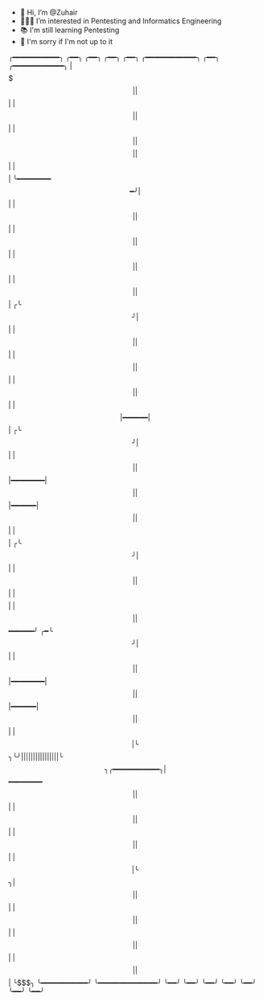 - 👋 Hi, I’m @Zuhair
- 👨🏽‍💻  I’m interested in Pentesting and Informatics Engineering
- 📚 I'm still learning Pentesting
- 🙏 I'm sorry if I'm not up to it



 ╭━━━━━━━━━━━╮    ╭━━╮        ╭━━╮   ╭━━╮        ╭━━╮  ╭━━━━━━━━━━━━╮    ╭━━╮   ╭━━━━━━━━━━━━╮
 |$$$$$$$$$$$|    |$$|        |$$|   |$$|        |$$|  |$$$$$$$$$$$$|    |$$|   |$$$$$$$$$$$$|
 ╰━━━━━━━━$$━╯    |$$|        |$$|   |$$|        |$$|  |$$|      |$$|    |$$|   |$$|      |$$|
        ╭╰$$╯     |$$|        |$$|   |$$|        |$$|  |$$|      |$$|    |$$|   |$$|━━━━━━|$$|
       ╭╰$$╯      |$$|        |$$|   |$$|━━━━━━━━|$$|  |$$|━━━━━━|$$|    |$$|   |$$$$$$$$$$$$|
      ╭╰$$╯       |$$|        |$$|   |$$$$$$$$$$$$$$|  |$$$$$$$$$$$$|    |$$|   |$$$$$$━━━━━━╯
    ╭━╰$$╯        |$$|        |$$|   |$$|━━━━━━━━|$$|  |$$|━━━━━━|$$|    |$$|   |$$|╰ $$$╮   
    ╰$$╯          |$$|        |$$|   |$$|        |$$|  |$$|      |$$|    |$$|   |$$|  ╰$$$╮
 ╭━━━━━━━━━━━╮    |$$ ━━━━━━━━ $$|   |$$|        |$$|  |$$|      |$$|    |$$|   |$$|    ╰$$$╮
 |$$$$$$$$$$$|    |$$$$$$$$$$$$$$|   |$$|        |$$|  |$$|      |$$|    |$$|   |$$|     ╰$$$╮
 ╰━━━━━━━━━━━╯    ╰━━━━━━━━━━━━━━╯   ╰━━╯        ╰━━╯  ╰━━╯      ╰━━╯    ╰━━╯   ╰━━╯      ╰━━╯
